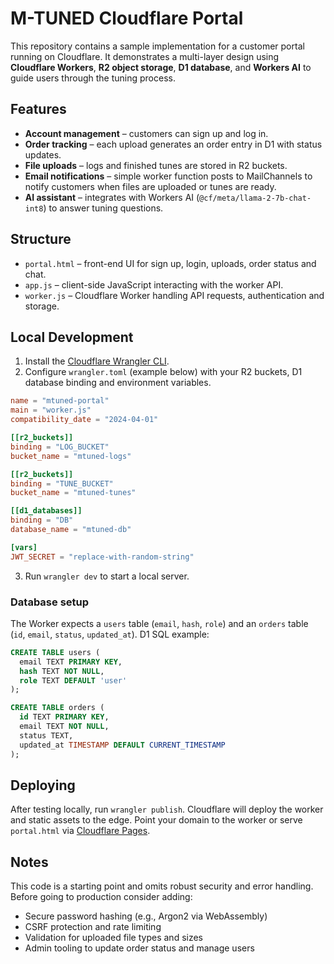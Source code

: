 # M-TUNED Cloudflare Portal

This repository contains a sample implementation for a customer portal running on Cloudflare. It demonstrates a multi-layer design using **Cloudflare Workers**, **R2 object storage**, **D1 database**, and **Workers AI** to guide users through the tuning process.

## Features

- **Account management** – customers can sign up and log in.
- **Order tracking** – each upload generates an order entry in D1 with status updates.
- **File uploads** – logs and finished tunes are stored in R2 buckets.
- **Email notifications** – simple worker function posts to MailChannels to notify customers when files are uploaded or tunes are ready.
- **AI assistant** – integrates with Workers AI (`@cf/meta/llama-2-7b-chat-int8`) to answer tuning questions.

## Structure

- `portal.html` – front-end UI for sign up, login, uploads, order status and chat.
- `app.js` – client-side JavaScript interacting with the worker API.
- `worker.js` – Cloudflare Worker handling API requests, authentication and storage.

## Local Development

1. Install the [Cloudflare Wrangler CLI](https://developers.cloudflare.com/workers/wrangler/install/).
2. Configure `wrangler.toml` (example below) with your R2 buckets, D1 database binding and environment variables.

```toml
name = "mtuned-portal"
main = "worker.js"
compatibility_date = "2024-04-01"

[[r2_buckets]]
binding = "LOG_BUCKET"
bucket_name = "mtuned-logs"

[[r2_buckets]]
binding = "TUNE_BUCKET"
bucket_name = "mtuned-tunes"

[[d1_databases]]
binding = "DB"
database_name = "mtuned-db"

[vars]
JWT_SECRET = "replace-with-random-string"
```

3. Run `wrangler dev` to start a local server.

### Database setup

The Worker expects a `users` table (`email`, `hash`, `role`) and an `orders` table (`id`, `email`, `status`, `updated_at`). D1 SQL example:

```sql
CREATE TABLE users (
  email TEXT PRIMARY KEY,
  hash TEXT NOT NULL,
  role TEXT DEFAULT 'user'
);

CREATE TABLE orders (
  id TEXT PRIMARY KEY,
  email TEXT NOT NULL,
  status TEXT,
  updated_at TIMESTAMP DEFAULT CURRENT_TIMESTAMP
);
```

## Deploying

After testing locally, run `wrangler publish`. Cloudflare will deploy the worker and static assets to the edge. Point your domain to the worker or serve `portal.html` via [Cloudflare Pages](https://pages.cloudflare.com/).

## Notes

This code is a starting point and omits robust security and error handling. Before going to production consider adding:

- Secure password hashing (e.g., Argon2 via WebAssembly)
- CSRF protection and rate limiting
- Validation for uploaded file types and sizes
- Admin tooling to update order status and manage users

